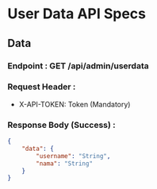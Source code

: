 # User Data API Specs

## Data
### Endpoint : GET /api/admin/userdata

### Request Header :
- X-API-TOKEN: Token (Mandatory)

### Response Body (Success) :
```json
{
    "data": {
        "username": "String",
        "nama": "String"
    }
}
```